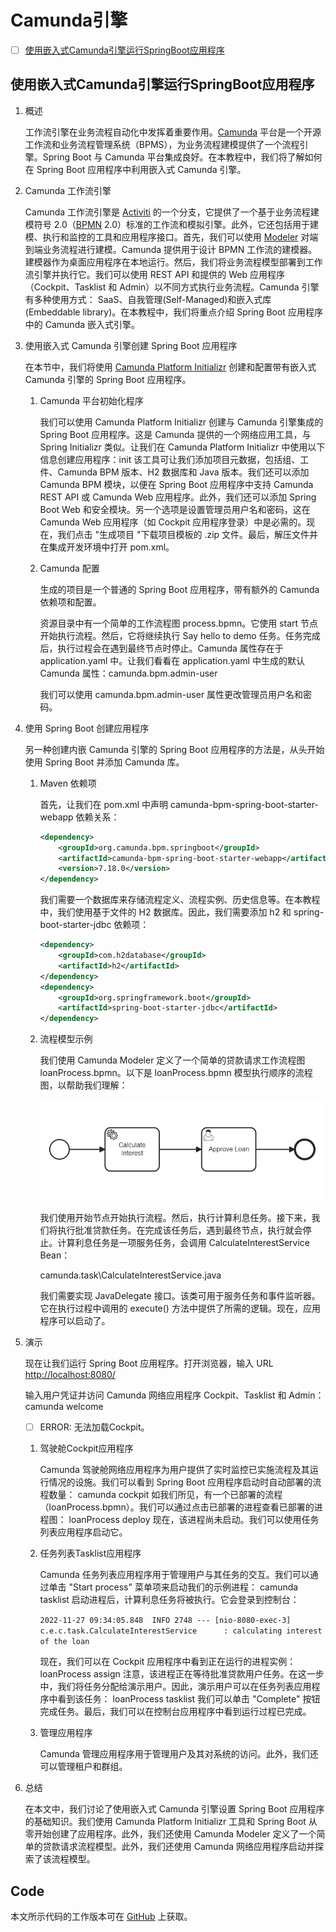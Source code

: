 # Camunda引擎

- [ ] [使用嵌入式Camunda引擎运行SpringBoot应用程序](https://www.baeldung.com/spring-boot-embedded-camunda)

## 使用嵌入式Camunda引擎运行SpringBoot应用程序

1. 概述

    工作流引擎在业务流程自动化中发挥着重要作用。[Camunda](https://camunda.com/) 平台是一个开源工作流和业务流程管理系统（BPMS），为业务流程建模提供了一个流程引擎。Spring Boot 与 Camunda 平台集成良好。在本教程中，我们将了解如何在 Spring Boot 应用程序中利用嵌入式 Camunda 引擎。

2. Camunda 工作流引擎

    Camunda 工作流引擎是 [Activiti](https://www.baeldung.com/java-activiti) 的一个分支，它提供了一个基于业务流程建模符号 2.0（[BPMN](https://www.bpmn.org/) 2.0）标准的工作流和模拟引擎。此外，它还包括用于建模、执行和监控的工具和应用程序接口。首先，我们可以使用 [Modeler](https://camunda.com/download/modeler/) 对端到端业务流程进行建模。Camunda 提供用于设计 BPMN 工作流的建模器。建模器作为桌面应用程序在本地运行。然后，我们将业务流程模型部署到工作流引擎并执行它。我们可以使用 REST API 和提供的 Web 应用程序（Cockpit、Tasklist 和 Admin）以不同方式执行业务流程。Camunda 引擎有多种使用方式： SaaS、自我管理(Self-Managed)和嵌入式库(Embeddable library)。在本教程中，我们将重点介绍 Spring Boot 应用程序中的 Camunda 嵌入式引擎。

3. 使用嵌入式 Camunda 引擎创建 Spring Boot 应用程序

    在本节中，我们将使用 [Camunda Platform Initializr](https://start.camunda.com/) 创建和配置带有嵌入式 Camunda 引擎的 Spring Boot 应用程序。

    1. Camunda 平台初始化程序

        我们可以使用 Camunda Platform Initializr 创建与 Camunda 引擎集成的 Spring Boot 应用程序。这是 Camunda 提供的一个网络应用工具，与 Spring Initializr 类似。让我们在 Camunda Platform Initializr 中使用以下信息创建应用程序：init 该工具可让我们添加项目元数据，包括组、工件、Camunda BPM 版本、H2 数据库和 Java 版本。我们还可以添加 Camunda BPM 模块，以便在 Spring Boot 应用程序中支持 Camunda REST API 或 Camunda Web 应用程序。此外，我们还可以添加 Spring Boot Web 和安全模块。另一个选项是设置管理员用户名和密码，这在 Camunda Web 应用程序（如 Cockpit 应用程序登录）中是必需的。现在，我们点击 "生成项目 "下载项目模板的 .zip 文件。最后，解压文件并在集成开发环境中打开 pom.xml。

    2. Camunda 配置

        生成的项目是一个普通的 Spring Boot 应用程序，带有额外的 Camunda 依赖项和配置。

        资源目录中有一个简单的工作流程图 process.bpmn。它使用 start 节点开始执行流程。然后，它将继续执行 Say hello to demo 任务。任务完成后，执行过程会在遇到最终节点时停止。Camunda 属性存在于 application.yaml 中。让我们看看在 application.yaml 中生成的默认 Camunda 属性：camunda.bpm.admin-user

        我们可以使用 camunda.bpm.admin-user 属性更改管理员用户名和密码。

4. 使用 Spring Boot 创建应用程序

    另一种创建内嵌 Camunda 引擎的 Spring Boot 应用程序的方法是，从头开始使用 Spring Boot 并添加 Camunda 库。

    1. Maven 依赖项

        首先，让我们在 pom.xml 中声明 camunda-bpm-spring-boot-starter-webapp 依赖关系：

        ```xml
        <dependency>
            <groupId>org.camunda.bpm.springboot</groupId>
            <artifactId>camunda-bpm-spring-boot-starter-webapp</artifactId>
            <version>7.18.0</version>
        </dependency>
        ```

        我们需要一个数据库来存储流程定义、流程实例、历史信息等。在本教程中，我们使用基于文件的 H2 数据库。因此，我们需要添加 h2 和 spring-boot-starter-jdbc 依赖项：

        ```xml
        <dependency>
            <groupId>com.h2database</groupId>
            <artifactId>h2</artifactId>
        </dependency>
        <dependency>
            <groupId>org.springframework.boot</groupId>
            <artifactId>spring-boot-starter-jdbc</artifactId>
        </dependency>
        ```

    2. 流程模型示例

        我们使用 Camunda Modeler 定义了一个简单的贷款请求工作流程图 loanProcess.bpmn。以下是 loanProcess.bpmn 模型执行顺序的流程图，以帮助我们理解：

        ![loanProcess](pic/loanProcess.png)

        我们使用开始节点开始执行流程。然后，执行计算利息任务。接下来，我们将执行批准贷款任务。在完成该任务后，遇到最终节点，执行就会停止。计算利息任务是一项服务任务，会调用 CalculateInterestService Bean：

        camunda.task\CalculateInterestService.java

        我们需要实现 JavaDelegate 接口。该类可用于服务任务和事件监听器。它在执行过程中调用的 execute() 方法中提供了所需的逻辑。现在，应用程序可以启动了。

5. 演示

    现在让我们运行 Spring Boot 应用程序。打开浏览器，输入 URL <http://localhost:8080/>

    输入用户凭证并访问 Camunda 网络应用程序 Cockpit、Tasklist 和 Admin： camunda welcome

    - [ ] ERROR: 无法加载Cockpit。

    1. 驾驶舱Cockpit应用程序

        Camunda 驾驶舱网络应用程序为用户提供了实时监控已实施流程及其运行情况的设施。我们可以看到 Spring Boot 应用程序启动时自动部署的流程数量： camunda cockpit 如我们所见，有一个已部署的流程（loanProcess.bpmn）。我们可以通过点击已部署的进程查看已部署的进程图： loanProcess deploy 现在，该进程尚未启动。我们可以使用任务列表应用程序启动它。

    2. 任务列表Tasklist应用程序

        Camunda 任务列表应用程序用于管理用户与其任务的交互。我们可以通过单击 "Start process" 菜单项来启动我们的示例进程： camunda tasklist 启动进程后，计算利息任务将被执行。它会登录到控制台：

        `2022-11-27 09:34:05.848  INFO 2748 --- [nio-8080-exec-3] c.e.c.task.CalculateInterestService      : calculating interest of the loan`

        现在，我们可以在 Cockpit 应用程序中看到正在运行的进程实例：loanProcess assign 注意，该进程正在等待批准贷款用户任务。在这一步中，我们将任务分配给演示用户。因此，演示用户可以在任务列表应用程序中看到该任务： loanProcess tasklist 我们可以单击 "Complete" 按钮完成任务。最后，我们可以在控制台应用程序中看到运行过程已完成。

    3. 管理应用程序

        Camunda 管理应用程序用于管理用户及其对系统的访问。此外，我们还可以管理租户和群组。

6. 总结

    在本文中，我们讨论了使用嵌入式 Camunda 引擎设置 Spring Boot 应用程序的基础知识。我们使用 Camunda Platform Initializr 工具和 Spring Boot 从零开始创建了应用程序。此外，我们还使用 Camunda Modeler 定义了一个简单的贷款请求流程模型。此外，我们还使用 Camunda 网络应用程序启动并探索了该流程模型。

## Code

本文所示代码的工作版本可在 [GitHub](https://github.com/eugenp/tutorials/tree/master/spring-boot-modules/spring-boot-process-automation) 上获取。
